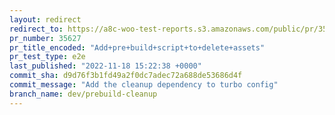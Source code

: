 ```yaml
---
layout: redirect
redirect_to: https://a8c-woo-test-reports.s3.amazonaws.com/public/pr/35627/e2e/index.html
pr_number: 35627
pr_title_encoded: "Add+pre+build+script+to+delete+assets"
pr_test_type: e2e
last_published: "2022-11-18 15:22:38 +0000"
commit_sha: d9d76f3b1fd49a2f0dc7adec72a688de53686d4f
commit_message: "Add the cleanup dependency to turbo config"
branch_name: dev/prebuild-cleanup
---
```

